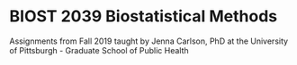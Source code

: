 # BIOST 2039 Biostatistical Methods

Assignments from Fall 2019 taught by Jenna Carlson, PhD at the University of Pittsburgh - Graduate School of Public Health
